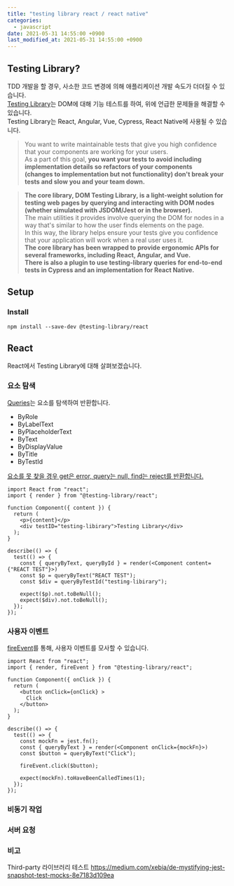 ```yaml
---
title: "testing library react / react native"
categories: 
  - javascript
date: 2021-05-31 14:55:00 +0900
last_modified_at: 2021-05-31 14:55:00 +0900
---
```


## Testing Library?
TDD 개발을 할 경우, 사소한 코드 변경에 의해 애플리케이션 개발 속도가 더뎌질 수 있습니다.  
[Testing Library](https://testing-library.com/docs/react-testing-library/intro/)는 DOM에 대해 기능 테스트를 하여, 위에 언급한 문제들을 해결할 수 있습니다.  
Testing Library는 React, Angular, Vue, Cypress, React Native에 사용될 수 있습니다.

> You want to write maintainable tests that give you high confidence that your components are working for your users.  
As a part of this goal, **you want your tests to avoid including implementation details so refactors of your components  
(changes to implementation but not functionality) don't break your tests and slow you and your team down.**

> **The core library, DOM Testing Library, is a light-weight solution for testing web pages by querying and interacting with DOM nodes  
(whether simulated with JSDOM/Jest or in the browser).**  
The main utilities it provides involve querying the DOM for nodes in a way that's similar to how the user finds elements on the page.  
In this way, the library helps ensure your tests give you confidence that your application will work when a real user uses it.  
**The core library has been wrapped to provide ergonomic APIs for several frameworks, including React, Angular, and Vue.  
There is also a plugin to use testing-library queries for end-to-end tests in Cypress and an implementation for React Native.**

## Setup
### Install
```
npm install --save-dev @testing-library/react
```

## React
React에서 Testing Library에 대해 살펴보겠습니다.

### 요소 탐색
[Queries](https://testing-library.com/docs/queries/about)는 요소를 탐색하여 반환합니다.   
- ByRole
- ByLabelText
- ByPlaceholderText
- ByText
- ByDisplayValue
- ByTitle
- ByTestId
  
<u>요소를 못 찾을 경우 get은 error, query는 null, find는 reject를 반환합니다.</u>

```
import React from "react";
import { render } from "@testing-library/react";

function Component({ content }) {
  return (
    <p>{content}</p>
    <div testID="testing-libirary">Testing Library</div>
  );
}

describe(() => {
  test(() => {
    const { queryByText, queryById } = render(<Component content={"REACT TEST"}>)
    const $p = queryByText("REACT TEST");
    const $div = queryByTestId("testing-libirary");
    
    expect($p).not.toBeNull();
    expect($div).not.toBeNull();
  });
});
```

### 사용자 이벤트
[fireEvent](https://testing-library.com/docs/dom-testing-library/api-events)를 통해, 사용자 이벤트를 모사할 수 있습니다.
```
import React from "react";
import { render, fireEvent } from "@testing-library/react";

function Component({ onClick }) {
  return (
    <button onClick={onClick} >
      Click
    </button>
  );
}

describe(() => {
  test(() => {
    const mockFn = jest.fn();
    const { queryByText } = render(<Component onClick={mockFn}>)
    const $button = queryByText("Click");

    fireEvent.click($button);
   
    expect(mockFn).toHaveBeenCalledTimes(1);
  });
});
```

### 비동기 작업

### 서버 요청

### 비고
Third-party 라이브러리 테스트
https://medium.com/xebia/de-mystifying-jest-snapshot-test-mocks-8e7183d109ea
